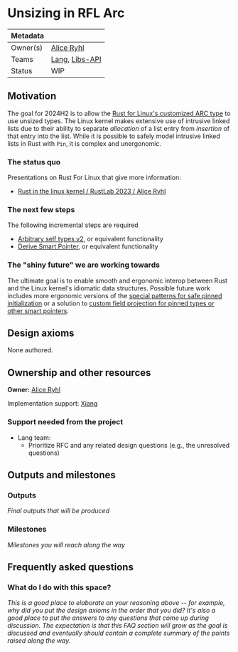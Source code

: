 # Unsizing in RFL Arc

| Metadata | |
| --- | --- |
| Owner(s) | [Alice Ryhl][] |
| Teams | [Lang], [Libs-API] |
| Status | WIP |

[Lang]: https://www.rust-lang.org/governance/teams/lang
[Libs-API]: https://www.rust-lang.org/governance/teams/library#team-libs-api
[Alice Ryhl]: https://github.com/Darksonn/

## Motivation

The goal for 2024H2 is to allow the [Rust for Linux's customized ARC type][arc] to use unsized types. The Linux kernel makes extensive use of intrusive linked lists due to their ability to separate *allocation* of a list entry from *insertion* of that entry into the list. While it is possible to safely model intrusive linked lists in Rust with `Pin`, it is complex and unergonomic.

[arc]: https://rust-for-linux.com/arc-in-the-linux-kernel

### The status quo

Presentations on Rust For Linux that give more information:

* [Rust in the linux kernel / RustLab 2023 / Alice Ryhl](https://www.youtube.com/watch?v=CEznkXjYFb4)

### The next few steps

The following incremental steps are required

* [Arbitrary self types v2](https://github.com/rust-lang/rfcs/pull/3519), or equivalent functionality
* [Derive Smart Pointer](https://github.com/rust-lang/rfcs/pull/3621), or equivalent functionality

### The "shiny future" we are working towards

The ultimate goal is to enable smooth and ergonomic interop between Rust and the Linux kernel's idiomatic data structures.
Possible future work includes more ergonomic versions of the [special patterns for safe pinned initialization](https://rust-for-linux.com/the-safe-pinned-initialization-problem) or a solution to [custom field projection for pinned types or other smart pointers](https://github.com/rust-lang/rfcs/pull/3318).

## Design axioms

None authored.

## Ownership and other resources

**Owner:** [Alice Ryhl][]

Implementation support: [Xiang][]

[Xiang]: https://github.com/dingxiangfei2009

### Support needed from the project

* Lang team:
    * Prioritize RFC and any related design questions (e.g., the unresolved questions)

## Outputs and milestones

### Outputs

*Final outputs that will be produced*

### Milestones

*Milestones you will reach along the way*

## Frequently asked questions

### What do I do with this space?

*This is a good place to elaborate on your reasoning above -- for example, why did you put the design axioms in the order that you did? It's also a good place to put the answers to any questions that come up during discussion. The expectation is that this FAQ section will grow as the goal is discussed and eventually should contain a complete summary of the points raised along the way.*